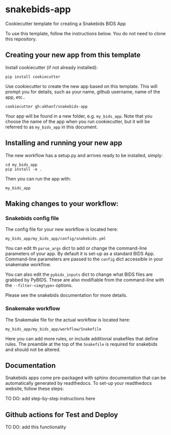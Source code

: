 # snakebids-app
Cookiecutter template for creating a Snakebids BIDS App

To use this template, follow the instructions below. You do not need to clone this repository.

## Creating your new app from this template

Install cookiecutter (if not already installed):
```
pip install cookiecutter
```

Use cookiecutter to create the new app based on this template. This will prompt you for details, such as your name, github username, name of the app, etc..
```
cookiecutter gh:akhanf/snakebids-app
```

Your app will be found in a new folder, e.g. `my_bids_app`.  Note that you choose the name of the app when you run cookiecutter, but it will be referred to as `my_bids_app` in this document.

## Installing and running your new app

The new workflow has a setup.py and arrives ready to be installed, simply:

```
cd my_bids_app
pip install -e .
```

Then you can run the app with:
```
my_bids_app
```

## Making changes to your workflow:


### Snakebids config file
The config file for your new workflow is located here:
```
my_bids_app/my_bids_app/config/snakebids.yml
```

You can edit th `parse_args` dict to add or change the command-line parameters of your app. By default it is set-up as a standard BIDS App. Command-line parameters are passed to the `config` dict accessible in your snakemake workflow.

You can also edit the `pybids_inputs` dict to change what BIDS files are grabbed by PyBIDS. These are also modifiable from the command-line with the `--filter-<imgtype>` options.

Please see the snakebids documentation for more details.

### Snakemake workflow
The Snakemake file for the actual workflow is located here:
```
my_bids_app/my_bids_app/workflow/Snakefile
```

Here you can add more rules, or include additional snakefiles that define rules. The preamble at the top of the `Snakefile` is required for snakebids and should not be altered.


## Documentation

Snakebids apps come pre-packaged with sphinx documentation that can be automatically generated by readthedocs. To set-up your readthedocs website, follow these steps:

TO DO: add step-by-step instructions here


## Github actions for Test and Deploy

TO DO: add this functionality
